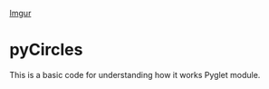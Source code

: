 [Imgur](https://i.imgur.com/PjO6JEU.png)

# pyCircles
This is a basic code for understanding how it works Pyglet module.
